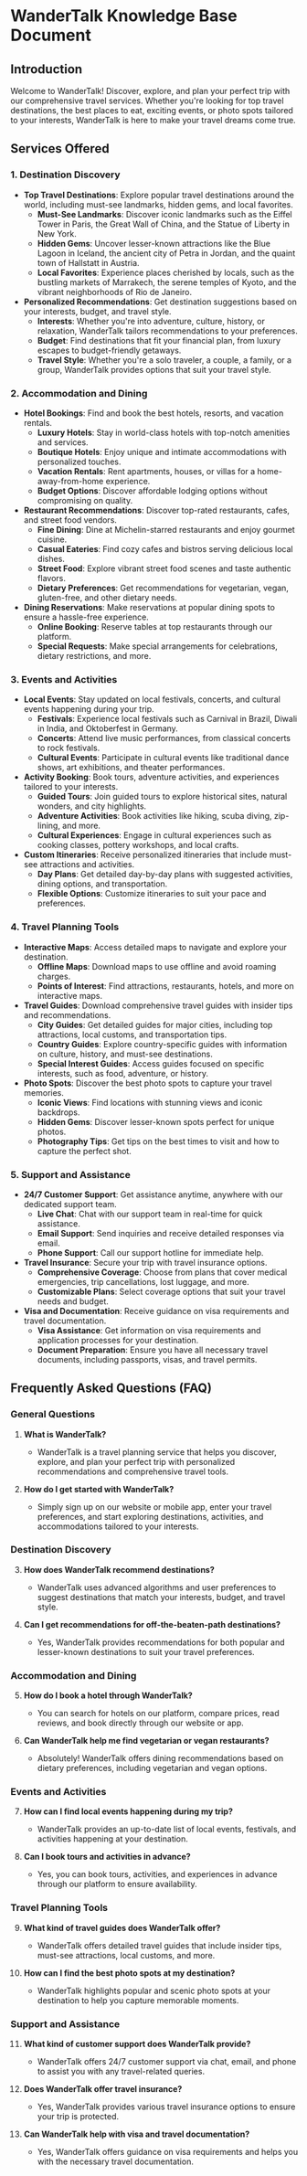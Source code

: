 # WanderTalk Knowledge Base Document

## Introduction
Welcome to WanderTalk! Discover, explore, and plan your perfect trip with our comprehensive travel services. Whether you're looking for top travel destinations, the best places to eat, exciting events, or photo spots tailored to your interests, WanderTalk is here to make your travel dreams come true.

## Services Offered

### 1. Destination Discovery
- **Top Travel Destinations**: Explore popular travel destinations around the world, including must-see landmarks, hidden gems, and local favorites.
  - **Must-See Landmarks**: Discover iconic landmarks such as the Eiffel Tower in Paris, the Great Wall of China, and the Statue of Liberty in New York.
  - **Hidden Gems**: Uncover lesser-known attractions like the Blue Lagoon in Iceland, the ancient city of Petra in Jordan, and the quaint town of Hallstatt in Austria.
  - **Local Favorites**: Experience places cherished by locals, such as the bustling markets of Marrakech, the serene temples of Kyoto, and the vibrant neighborhoods of Rio de Janeiro.
- **Personalized Recommendations**: Get destination suggestions based on your interests, budget, and travel style.
  - **Interests**: Whether you're into adventure, culture, history, or relaxation, WanderTalk tailors recommendations to your preferences.
  - **Budget**: Find destinations that fit your financial plan, from luxury escapes to budget-friendly getaways.
  - **Travel Style**: Whether you're a solo traveler, a couple, a family, or a group, WanderTalk provides options that suit your travel style.

### 2. Accommodation and Dining
- **Hotel Bookings**: Find and book the best hotels, resorts, and vacation rentals.
  - **Luxury Hotels**: Stay in world-class hotels with top-notch amenities and services.
  - **Boutique Hotels**: Enjoy unique and intimate accommodations with personalized touches.
  - **Vacation Rentals**: Rent apartments, houses, or villas for a home-away-from-home experience.
  - **Budget Options**: Discover affordable lodging options without compromising on quality.
- **Restaurant Recommendations**: Discover top-rated restaurants, cafes, and street food vendors.
  - **Fine Dining**: Dine at Michelin-starred restaurants and enjoy gourmet cuisine.
  - **Casual Eateries**: Find cozy cafes and bistros serving delicious local dishes.
  - **Street Food**: Explore vibrant street food scenes and taste authentic flavors.
  - **Dietary Preferences**: Get recommendations for vegetarian, vegan, gluten-free, and other dietary needs.
- **Dining Reservations**: Make reservations at popular dining spots to ensure a hassle-free experience.
  - **Online Booking**: Reserve tables at top restaurants through our platform.
  - **Special Requests**: Make special arrangements for celebrations, dietary restrictions, and more.

### 3. Events and Activities
- **Local Events**: Stay updated on local festivals, concerts, and cultural events happening during your trip.
  - **Festivals**: Experience local festivals such as Carnival in Brazil, Diwali in India, and Oktoberfest in Germany.
  - **Concerts**: Attend live music performances, from classical concerts to rock festivals.
  - **Cultural Events**: Participate in cultural events like traditional dance shows, art exhibitions, and theater performances.
- **Activity Booking**: Book tours, adventure activities, and experiences tailored to your interests.
  - **Guided Tours**: Join guided tours to explore historical sites, natural wonders, and city highlights.
  - **Adventure Activities**: Book activities like hiking, scuba diving, zip-lining, and more.
  - **Cultural Experiences**: Engage in cultural experiences such as cooking classes, pottery workshops, and local crafts.
- **Custom Itineraries**: Receive personalized itineraries that include must-see attractions and activities.
  - **Day Plans**: Get detailed day-by-day plans with suggested activities, dining options, and transportation.
  - **Flexible Options**: Customize itineraries to suit your pace and preferences.

### 4. Travel Planning Tools
- **Interactive Maps**: Access detailed maps to navigate and explore your destination.
  - **Offline Maps**: Download maps to use offline and avoid roaming charges.
  - **Points of Interest**: Find attractions, restaurants, hotels, and more on interactive maps.
- **Travel Guides**: Download comprehensive travel guides with insider tips and recommendations.
  - **City Guides**: Get detailed guides for major cities, including top attractions, local customs, and transportation tips.
  - **Country Guides**: Explore country-specific guides with information on culture, history, and must-see destinations.
  - **Special Interest Guides**: Access guides focused on specific interests, such as food, adventure, or history.
- **Photo Spots**: Discover the best photo spots to capture your travel memories.
  - **Iconic Views**: Find locations with stunning views and iconic backdrops.
  - **Hidden Gems**: Discover lesser-known spots perfect for unique photos.
  - **Photography Tips**: Get tips on the best times to visit and how to capture the perfect shot.

### 5. Support and Assistance
- **24/7 Customer Support**: Get assistance anytime, anywhere with our dedicated support team.
  - **Live Chat**: Chat with our support team in real-time for quick assistance.
  - **Email Support**: Send inquiries and receive detailed responses via email.
  - **Phone Support**: Call our support hotline for immediate help.
- **Travel Insurance**: Secure your trip with travel insurance options.
  - **Comprehensive Coverage**: Choose from plans that cover medical emergencies, trip cancellations, lost luggage, and more.
  - **Customizable Plans**: Select coverage options that suit your travel needs and budget.
- **Visa and Documentation**: Receive guidance on visa requirements and travel documentation.
  - **Visa Assistance**: Get information on visa requirements and application processes for your destination.
  - **Document Preparation**: Ensure you have all necessary travel documents, including passports, visas, and travel permits.

## Frequently Asked Questions (FAQ)

### General Questions
1. **What is WanderTalk?**
   - WanderTalk is a travel planning service that helps you discover, explore, and plan your perfect trip with personalized recommendations and comprehensive travel tools.

2. **How do I get started with WanderTalk?**
   - Simply sign up on our website or mobile app, enter your travel preferences, and start exploring destinations, activities, and accommodations tailored to your interests.

### Destination Discovery
3. **How does WanderTalk recommend destinations?**
   - WanderTalk uses advanced algorithms and user preferences to suggest destinations that match your interests, budget, and travel style.

4. **Can I get recommendations for off-the-beaten-path destinations?**
   - Yes, WanderTalk provides recommendations for both popular and lesser-known destinations to suit your travel preferences.

### Accommodation and Dining
5. **How do I book a hotel through WanderTalk?**
   - You can search for hotels on our platform, compare prices, read reviews, and book directly through our website or app.

6. **Can WanderTalk help me find vegetarian or vegan restaurants?**
   - Absolutely! WanderTalk offers dining recommendations based on dietary preferences, including vegetarian and vegan options.

### Events and Activities
7. **How can I find local events happening during my trip?**
   - WanderTalk provides an up-to-date list of local events, festivals, and activities happening at your destination.

8. **Can I book tours and activities in advance?**
   - Yes, you can book tours, activities, and experiences in advance through our platform to ensure availability.

### Travel Planning Tools
9. **What kind of travel guides does WanderTalk offer?**
   - WanderTalk offers detailed travel guides that include insider tips, must-see attractions, local customs, and more.

10. **How can I find the best photo spots at my destination?**
    - WanderTalk highlights popular and scenic photo spots at your destination to help you capture memorable moments.

### Support and Assistance
11. **What kind of customer support does WanderTalk provide?**
    - WanderTalk offers 24/7 customer support via chat, email, and phone to assist you with any travel-related queries.

12. **Does WanderTalk offer travel insurance?**
    - Yes, WanderTalk provides various travel insurance options to ensure your trip is protected.

13. **Can WanderTalk help with visa and travel documentation?**
    - Yes, WanderTalk offers guidance on visa requirements and helps you with the necessary travel documentation.

